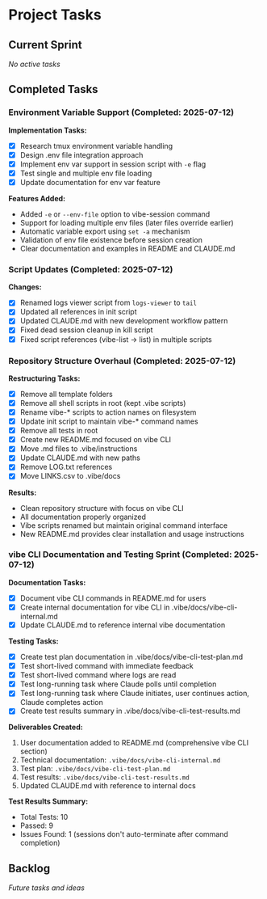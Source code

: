 # Project Tasks

## Current Sprint

_No active tasks_

## Completed Tasks

### Environment Variable Support (Completed: 2025-07-12)

**Implementation Tasks:**
- [x] Research tmux environment variable handling
- [x] Design .env file integration approach  
- [x] Implement env var support in session script with `-e` flag
- [x] Test single and multiple env file loading
- [x] Update documentation for env var feature

**Features Added:**
- Added `-e` or `--env-file` option to vibe-session command
- Support for loading multiple env files (later files override earlier)
- Automatic variable export using `set -a` mechanism
- Validation of env file existence before session creation
- Clear documentation and examples in README and CLAUDE.md

### Script Updates (Completed: 2025-07-12)

**Changes:**
- [x] Renamed logs viewer script from `logs-viewer` to `tail`
- [x] Updated all references in init script
- [x] Updated CLAUDE.md with new development workflow pattern
- [x] Fixed dead session cleanup in kill script
- [x] Fixed script references (vibe-list → list) in multiple scripts

### Repository Structure Overhaul (Completed: 2025-07-12)

**Restructuring Tasks:**
- [x] Remove all template folders
- [x] Remove all shell scripts in root (kept .vibe scripts)
- [x] Rename vibe-* scripts to action names on filesystem
- [x] Update init script to maintain vibe-* command names
- [x] Remove all tests in root
- [x] Create new README.md focused on vibe CLI
- [x] Move .md files to .vibe/instructions
- [x] Update CLAUDE.md with new paths
- [x] Remove LOG.txt references
- [x] Move LINKS.csv to .vibe/docs

**Results:**
- Clean repository structure with focus on vibe CLI
- All documentation properly organized
- Vibe scripts renamed but maintain original command interface
- New README.md provides clear installation and usage instructions

### vibe CLI Documentation and Testing Sprint (Completed: 2025-07-12)

**Documentation Tasks:**
- [x] Document vibe CLI commands in README.md for users
- [x] Create internal documentation for vibe CLI in .vibe/docs/vibe-cli-internal.md
- [x] Update CLAUDE.md to reference internal vibe documentation

**Testing Tasks:**
- [x] Create test plan documentation in .vibe/docs/vibe-cli-test-plan.md
- [x] Test short-lived command with immediate feedback
- [x] Test short-lived command where logs are read
- [x] Test long-running task where Claude polls until completion
- [x] Test long-running task where Claude initiates, user continues action, Claude completes action
- [x] Create test results summary in .vibe/docs/vibe-cli-test-results.md

**Deliverables Created:**
1. User documentation added to README.md (comprehensive vibe CLI section)
2. Technical documentation: `.vibe/docs/vibe-cli-internal.md`
3. Test plan: `.vibe/docs/vibe-cli-test-plan.md`
4. Test results: `.vibe/docs/vibe-cli-test-results.md`
5. Updated CLAUDE.md with reference to internal docs

**Test Results Summary:**
- Total Tests: 10
- Passed: 9
- Issues Found: 1 (sessions don't auto-terminate after command completion)

## Backlog
_Future tasks and ideas_
